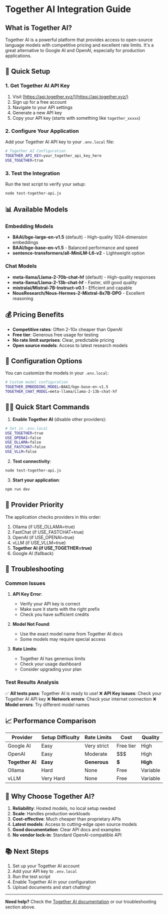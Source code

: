 # Together AI Integration Guide

## What is Together AI?

Together AI is a powerful platform that provides access to open-source language models with competitive pricing and excellent rate limits. It's a great alternative to Google AI and OpenAI, especially for production applications.

## 🚀 Quick Setup

### 1. Get Together AI API Key

1. Visit [https://api.together.xyz/](https://api.together.xyz/)
2. Sign up for a free account
3. Navigate to your API settings
4. Generate a new API key
5. Copy your API key (starts with something like `together_xxxxx`)

### 2. Configure Your Application

Add your Together AI API key to your `.env.local` file:

```bash
# Together AI Configuration
TOGETHER_API_KEY=your_together_api_key_here
USE_TOGETHER=true
```

### 3. Test the Integration

Run the test script to verify your setup:

```bash
node test-together-api.js
```

## 📊 Available Models

### Embedding Models
- **BAAI/bge-large-en-v1.5** (default) - High-quality 1024-dimension embeddings
- **BAAI/bge-base-en-v1.5** - Balanced performance and speed
- **sentence-transformers/all-MiniLM-L6-v2** - Lightweight option

### Chat Models
- **meta-llama/Llama-2-70b-chat-hf** (default) - High-quality responses
- **meta-llama/Llama-2-13b-chat-hf** - Faster, still good quality
- **mistralai/Mistral-7B-Instruct-v0.1** - Efficient and capable
- **NousResearch/Nous-Hermes-2-Mixtral-8x7B-DPO** - Excellent reasoning

## 💰 Pricing Benefits

- **Competitive rates**: Often 2-10x cheaper than OpenAI
- **Free tier**: Generous free usage for testing
- **No rate limit surprises**: Clear, predictable pricing
- **Open source models**: Access to latest research models

## 🔧 Configuration Options

You can customize the models in your `.env.local`:

```bash
# Custom model configuration
TOGETHER_EMBEDDING_MODEL=BAAI/bge-base-en-v1.5
TOGETHER_CHAT_MODEL=meta-llama/Llama-2-13b-chat-hf
```

## 🏃‍♂️ Quick Start Commands

1. **Enable Together AI** (disable other providers):
```bash
# Set in .env.local
USE_TOGETHER=true
USE_OPENAI=false
USE_OLLAMA=false
USE_FASTCHAT=false
USE_VLLM=false
```

2. **Test connectivity**:
```bash
node test-together-api.js
```

3. **Start your application**:
```bash
npm run dev
```

## 🔄 Provider Priority

The application checks providers in this order:
1. Ollama (if USE_OLLAMA=true)
2. FastChat (if USE_FASTCHAT=true)
3. OpenAI (if USE_OPENAI=true)
4. vLLM (if USE_VLLM=true)
5. **Together AI (if USE_TOGETHER=true)**
6. Google AI (fallback)

## 🚨 Troubleshooting

### Common Issues

1. **API Key Error**:
   - Verify your API key is correct
   - Make sure it starts with the right prefix
   - Check you have sufficient credits

2. **Model Not Found**:
   - Use the exact model name from Together AI docs
   - Some models may require special access

3. **Rate Limits**:
   - Together AI has generous limits
   - Check your usage dashboard
   - Consider upgrading your plan

### Test Results Analysis

✅ **All tests pass**: Together AI is ready to use!
❌ **API Key issues**: Check your Together AI API key
❌ **Network errors**: Check your internet connection
❌ **Model errors**: Try different model names

## 📈 Performance Comparison

| Provider | Setup Difficulty | Rate Limits | Cost | Quality |
|----------|------------------|-------------|------|---------|
| Google AI | Easy | Very strict | Free tier | High |
| OpenAI | Easy | Moderate | $$$ | High |
| **Together AI** | **Easy** | **Generous** | **$** | **High** |
| Ollama | Hard | None | Free | Variable |
| vLLM | Very Hard | None | Free | Variable |

## 🎯 Why Choose Together AI?

1. **Reliability**: Hosted models, no local setup needed
2. **Scale**: Handles production workloads
3. **Cost-effective**: Much cheaper than proprietary APIs
4. **Latest models**: Access to cutting-edge open source models
5. **Good documentation**: Clear API docs and examples
6. **No vendor lock-in**: Standard OpenAI-compatible API

## 📚 Next Steps

1. Set up your Together AI account
2. Add your API key to `.env.local`
3. Run the test script
4. Enable Together AI in your configuration
5. Upload documents and start chatting!

---

**Need help?** Check the [Together AI documentation](https://docs.together.ai/) or our troubleshooting section above.
